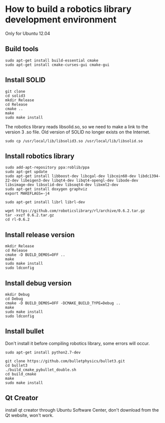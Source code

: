 # How to build a robotics library development environment

Only for Ubuntu 12.04

## Build tools
```
sudo apt-get install build-essential cmake
sudo apt-get install cmake-curses-gui cmake-gui
```

## Install SOLID
```
git clone 
cd solid3
mkdir Release
cd Release
cmake ..
make
sudo make install
```
The robotics library reads libsolid.so, so we need to make a link to the version 3 .so file. Old version of SOLID no longer exists on the Internet.
```
sudo cp /usr/local/lib/libsolid3.so /usr/local/lib/libsolid.so
```

## Install robotics library
```
sudo add-apt-repository ppa:roblib/ppa
sudo apt-get update
sudo apt-get install libboost-dev libcgal-dev libcoin60-dev libdc1394-22-dev libeigen3-dev libqt4-dev libqt4-opengl-dev libode-dev libsimage-dev libsolid-dev libsoqt4-dev libxml2-dev
sudo apt-get install doxygen graphviz
export MAKEFLAGS=-j4

sudo apt-get install librl librl-dev

wget https://github.com/roboticslibrary/rl/archive/0.6.2.tar.gz
tar -xvzf 0.6.2.tar.gz
cd rl-0.6.2
```

## Install release version
```
mkdir Release
cd Release
cmake -D BUILD_DEMOS=OFF ..
make
sudo make install
sudo ldconfig
```

## Install debug version
```
mkdir Debug
cd Debug
cmake -D BUILD_DEMOS=OFF -DCMAKE_BUILD_TYPE=Debug ..
make
sudo make install
sudo ldconfig
```

## __Install bullet__
Don't install it before compiling robotics library, some errors will occur.
```
sudo apt-get install python2.7-dev

git clone https://github.com/bulletphysics/bullet3.git
cd bullet3
./build_cmake_pybullet_double.sh
cd build_cmake
make
sudo make install
```

## Qt Creator
install qt creator through Ubuntu Software Center, don't download from the Qt website, won't work.

